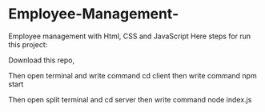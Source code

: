 # Employee-Management-
Employee management  with Html, CSS and JavaScript
Here steps for run this project:

Download this repo,

Then open terminal and write command cd client then write command npm start

Then open split terminal and cd server then write command node index.js 
